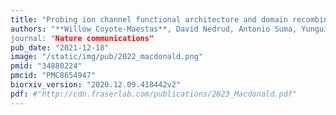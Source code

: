 ```yaml
---
title: "Probing ion channel functional architecture and domain recombination compatibility by massively parallel domain insertion profiling"
authors: "**Willow Coyote-Maestas**, David Nedrud, Antonio Suma, Yungui He, Kenneth A Matreyek, Douglas M Fowler, Vincenzo Carnevale, Chad L Myers, Daniel Schmidt
journal: "Nature communications"
pub_date: "2021-12-18"
image: "/static/img/pub/2022_macdonald.png"
pmid: "34880224"
pmcid: "PMC8654947"
biorxiv_version: "2020.12.09.418442v2"
pdf: #"http://cdn.fraserlab.com/publications/2023_Macdonald.pdf"
---
```

